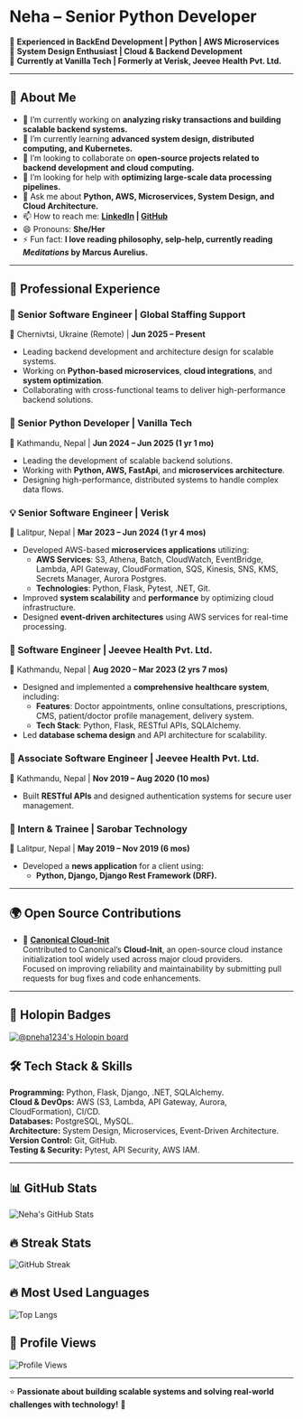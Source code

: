 # **Neha – Senior Python Developer**  
🔹 **Experienced in BackEnd Development | Python | AWS Microservices**  
🔹 **System Design Enthusiast | Cloud & Backend Development**  
🔹 **Currently at Vanilla Tech | Formerly at Verisk, Jeevee Health Pvt. Ltd.**  

---

## 🚀 About Me  

- 🔭 I’m currently working on **analyzing risky transactions and building scalable backend systems.**  
- 🌱 I’m currently learning **advanced system design, distributed computing, and Kubernetes.**  
- 👯 I’m looking to collaborate on **open-source projects related to backend development and cloud computing.**  
- 🤔 I’m looking for help with **optimizing large-scale data processing pipelines.**  
- 💬 Ask me about **Python, AWS, Microservices, System Design, and Cloud Architecture.**  
- 📫 How to reach me: **[LinkedIn](https://www.linkedin.com/in/neha-pandey-7609ab1aa/) | [GitHub](https://github.com/Pneha1234)**  
- 😄 Pronouns: **She/Her**  
- ⚡ Fun fact: **I love reading philosophy, selp-help, currently reading *Meditations* by Marcus Aurelius.**  

---

## 💼 Professional Experience  

### 🚀 Senior Software Engineer | Global Staffing Support  
📍 Chernivtsi, Ukraine (Remote) | **Jun 2025 – Present**  
- Leading backend development and architecture design for scalable systems.  
- Working on **Python-based microservices**, **cloud integrations**, and **system optimization**.  
- Collaborating with cross-functional teams to deliver high-performance backend solutions.  

### 🚀 Senior Python Developer | Vanilla Tech  
📍 Kathmandu, Nepal | **Jun 2024 – Jun 2025 (1 yr 1 mo)** 
- Leading the development of scalable backend solutions.  
- Working with **Python, AWS, FastApi**, and **microservices architecture**.  
- Designing high-performance, distributed systems to handle complex data flows.  

### 💡 Senior Software Engineer | Verisk  
📍 Lalitpur, Nepal | **Mar 2023 – Jun 2024 (1 yr 4 mos)**  
- Developed AWS-based **microservices applications** utilizing:  
  - **AWS Services**: S3, Athena, Batch, CloudWatch, EventBridge, Lambda, API Gateway, CloudFormation, SQS, Kinesis, SNS, KMS, Secrets Manager, Aurora Postgres.  
  - **Technologies**: Python, Flask, Pytest, .NET, Git.  
- Improved **system scalability** and **performance** by optimizing cloud infrastructure.  
- Designed **event-driven architectures** using AWS services for real-time processing.  

### 🔹 Software Engineer | Jeevee Health Pvt. Ltd.  
📍 Kathmandu, Nepal | **Aug 2020 – Mar 2023 (2 yrs 7 mos)**  
- Designed and implemented a **comprehensive healthcare system**, including:  
  - **Features**: Doctor appointments, online consultations, prescriptions, CMS, patient/doctor profile management, delivery system.  
  - **Tech Stack**: Python, Flask, RESTful APIs, SQLAlchemy.  
- Led **database schema design** and API architecture for scalability.  

### 🔹 Associate Software Engineer | Jeevee Health Pvt. Ltd.  
📍 Kathmandu, Nepal | **Nov 2019 – Aug 2020 (10 mos)**  
- Built **RESTful APIs** and designed authentication systems for secure user management.  

### 🔹 Intern & Trainee | Sarobar Technology  
📍 Lalitpur, Nepal | **May 2019 – Nov 2019 (6 mos)**  
- Developed a **news application** for a client using:  
  - **Python, Django, Django Rest Framework (DRF).**  

---

## 🌍 Open Source Contributions  

- 🧠 **[Canonical Cloud-Init](https://github.com/canonical/cloud-init/pulls?q=is%3Apr+is%3Aclosed+author%3APneha1234)**  
  Contributed to Canonical’s **Cloud-Init**, an open-source cloud instance initialization tool widely used across major cloud providers.  
  Focused on improving reliability and maintainability by submitting pull requests for bug fixes and code enhancements.

---

## 🏅 Holopin Badges
[![@pneha1234's Holopin board](https://holopin.me/pneha1234)](https://holopin.io/@pneha1234)


## 🛠 Tech Stack & Skills  
**Programming:** Python, Flask, Django, .NET, SQLAlchemy.  
**Cloud & DevOps:** AWS (S3, Lambda, API Gateway, Aurora, CloudFormation), CI/CD.  
**Databases:** PostgreSQL, MySQL.  
**Architecture:** System Design, Microservices, Event-Driven Architecture.  
**Version Control:** Git, GitHub.  
**Testing & Security:** Pytest, API Security, AWS IAM.  

---

## 📊 GitHub Stats  
![Neha's GitHub Stats](https://github-readme-stats.vercel.app/api?username=Pneha1234&show_icons=true&theme=radical&count_private=true)

## 🔥 Streak Stats  
![GitHub Streak](https://github-readme-streak-stats.herokuapp.com/?user=Pneha1234&theme=radical)


## 🔥 Most Used Languages  
![Top Langs](https://github-readme-stats.vercel.app/api/top-langs/?username=Pneha1234&layout=compact&theme=radical)

## 👀 Profile Views  
![Profile Views](https://komarev.com/ghpvc/?username=Pneha1234&color=blue)

---

⭐ **Passionate about building scalable systems and solving real-world challenges with technology!** 🚀
